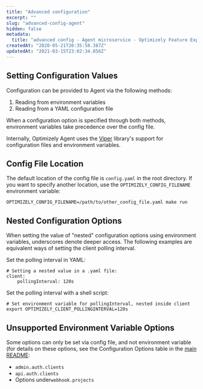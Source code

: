 ```yaml
---
title: "Advanced configuration"
excerpt: ""
slug: "advanced-config-agent"
hidden: false
metadata:
  title: "advanced config - Agent microservice - Optimizely Feature Experimentation"
createdAt: "2020-05-21T20:35:58.387Z"
updatedAt: "2021-03-15T23:02:34.056Z"
---
```


## Setting Configuration Values

Configuration can be provided to Agent via the following methods:

1. Reading from environment variables
2. Reading from a YAML configuration file

When a configuration option is specified through both methods, environment variables take precedence over the config file.

Internally, Optimizely Agent uses the [Viper](https://github.com/spf13/viper) library's support for configuration files and environment variables.

## Config File Location

The default location of the config file is `config.yaml` in the root directory. If you want to specify another location, use the `OPTIMIZELY_CONFIG_FILENAME` environment variable:

```
OPTIMIZELY_CONFIG_FILENAME=/path/to/other_config_file.yaml make run
```

## Nested Configuration Options

When setting the value of "nested" configuration options using environment variables, underscores denote deeper access. The following examples are equivalent ways of setting the client polling interval.

Set the polling interval in YAML:

```
# Setting a nested value in a .yaml file:
client:
    pollingInterval: 120s
```

Set the polling interval with a shell script:

```
# Set environment variable for pollingInterval, nested inside client
export OPTIMIZELY_CLIENT_POLLINGINTERVAL=120s
```

## Unsupported Environment Variable Options

Some options can only be set via config file, and not environment variable (for details on these options, see the Configuration Options table in the [main README](https://github.com/optimizely/agent/blob/master/README.md):

- `admin.auth.clients`
- `api.auth.clients`
- Options under`webhook.projects`
